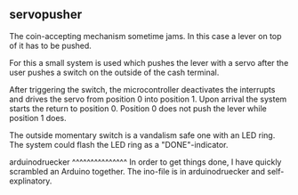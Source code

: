 servopusher
-----------

The coin-accepting mechanism sometime jams. In this case a lever on top of it has to be pushed.

For this a small system is used which pushes the lever with a servo after the user pushes a switch on the outside of the cash terminal.

After triggering the switch, the microcontroller deactivates the interrupts and drives the servo from position 0 into position 1.
Upon arrival the system starts the return to position 0. Position 0 does not push the lever while position 1 does.

The outside momentary switch is a vandalism safe one with an LED ring. The system could flash the LED ring as a "DONE"-indicator. 

arduinodruecker
^^^^^^^^^^^^^^^
In order to get things done, I have quickly scrambled an Arduino together. The ino-file is in arduinodruecker and self-explinatory.
